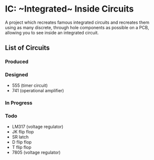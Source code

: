 # IC: ~Integrated~ Inside Circuits
A project which recreates famous integrated circuits and recreates them using as many discrete, through hole components as possible on a PCB, allowing you to see inside an integrated circuit.

## List of Circuits
### Produced
### Designed
- 555 (timer circuit)
- 741 (operational amplifier)
### In Progress
### Todo
- LM317 (voltage regulator)
- JK flip flop
- SR latch
- D flip flop
- T flip flop
- 7805 (voltage regulator)
